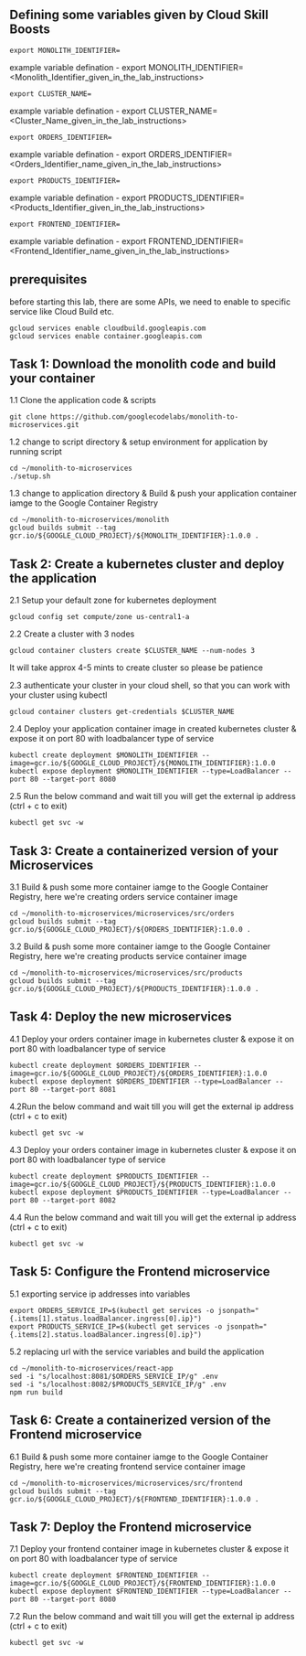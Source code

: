 ## Defining some variables given by Cloud Skill Boosts

```
export MONOLITH_IDENTIFIER=
```
example variable defination - export MONOLITH_IDENTIFIER=<Monolith_Identifier_given_in_the_lab_instructions> 

```
export CLUSTER_NAME=
```
example variable defination - export CLUSTER_NAME=<Cluster_Name_given_in_the_lab_instructions>

```
export ORDERS_IDENTIFIER=
```
example variable defination - export ORDERS_IDENTIFIER=<Orders_Identifier_name_given_in_the_lab_instructions>

```
export PRODUCTS_IDENTIFIER=
```
example variable defination - export PRODUCTS_IDENTIFIER=<Products_Identifier_given_in_the_lab_instructions>

```
export FRONTEND_IDENTIFIER=
```
example variable defination - export FRONTEND_IDENTIFIER=<Frontend_Identifier_name_given_in_the_lab_instructions>

## prerequisites 

before starting this lab, there are some APIs, we need to enable to specific service like Cloud Build etc.

```
gcloud services enable cloudbuild.googleapis.com
gcloud services enable container.googleapis.com
```

## Task 1: Download the monolith code and build your container

1.1 Clone the application code & scripts
```
git clone https://github.com/googlecodelabs/monolith-to-microservices.git
```

1.2 change to script directory & setup environment for application by running script
```
cd ~/monolith-to-microservices
./setup.sh
```

1.3 change to application directory & Build & push your application container iamge to the Google Container Registry
```
cd ~/monolith-to-microservices/monolith
gcloud builds submit --tag gcr.io/${GOOGLE_CLOUD_PROJECT}/${MONOLITH_IDENTIFIER}:1.0.0 .
```

## Task 2: Create a kubernetes cluster and deploy the application

2.1 Setup your default zone for kubernetes deployment 
```
gcloud config set compute/zone us-central1-a
```
2.2 Create a cluster with 3 nodes
```
gcloud container clusters create $CLUSTER_NAME --num-nodes 3
```
It will take approx 4-5 mints to create cluster so please be patience

2.3 authenticate your cluster in your cloud shell, so that you can work with your cluster using kubectl 
```
gcloud container clusters get-credentials $CLUSTER_NAME
```

2.4 Deploy your application container image in created kubernetes cluster & expose it on port 80 with loadbalancer type of service
```
kubectl create deployment $MONOLITH_IDENTIFIER --image=gcr.io/${GOOGLE_CLOUD_PROJECT}/${MONOLITH_IDENTIFIER}:1.0.0
kubectl expose deployment $MONOLITH_IDENTIFIER --type=LoadBalancer --port 80 --target-port 8080
```
2.5 Run the below command and wait till you will get the external ip address (ctrl + c to exit)
```
kubectl get svc -w
```

## Task 3: Create a containerized version of your Microservices

3.1 Build & push some more container iamge to the Google Container Registry, here we're creating orders service container image
```
cd ~/monolith-to-microservices/microservices/src/orders
gcloud builds submit --tag gcr.io/${GOOGLE_CLOUD_PROJECT}/${ORDERS_IDENTIFIER}:1.0.0 .
```
3.2 Build & push some more container iamge to the Google Container Registry, here we're creating products service container image
```
cd ~/monolith-to-microservices/microservices/src/products
gcloud builds submit --tag gcr.io/${GOOGLE_CLOUD_PROJECT}/${PRODUCTS_IDENTIFIER}:1.0.0 .
```

## Task 4: Deploy the new microservices

4.1 Deploy your orders container image in kubernetes cluster & expose it on port 80 with loadbalancer type of service
```
kubectl create deployment $ORDERS_IDENTIFIER --image=gcr.io/${GOOGLE_CLOUD_PROJECT}/${ORDERS_IDENTIFIER}:1.0.0
kubectl expose deployment $ORDERS_IDENTIFIER --type=LoadBalancer --port 80 --target-port 8081
```
4.2Run the below command and wait till you will get the external ip address (ctrl + c to exit)
```
kubectl get svc -w
```
4.3 Deploy your orders container image in kubernetes cluster & expose it on port 80 with loadbalancer type of service
```
kubectl create deployment $PRODUCTS_IDENTIFIER --image=gcr.io/${GOOGLE_CLOUD_PROJECT}/${PRODUCTS_IDENTIFIER}:1.0.0
kubectl expose deployment $PRODUCTS_IDENTIFIER --type=LoadBalancer --port 80 --target-port 8082
```
4.4 Run the below command and wait till you will get the external ip address (ctrl + c to exit)
```
kubectl get svc -w
```

## Task 5: Configure the Frontend microservice

5.1 exporting service ip addresses into variables  
```
export ORDERS_SERVICE_IP=$(kubectl get services -o jsonpath="{.items[1].status.loadBalancer.ingress[0].ip}")
export PRODUCTS_SERVICE_IP=$(kubectl get services -o jsonpath="{.items[2].status.loadBalancer.ingress[0].ip}")
```

5.2  replacing url with the service variables and build the application 
```
cd ~/monolith-to-microservices/react-app
sed -i "s/localhost:8081/$ORDERS_SERVICE_IP/g" .env
sed -i "s/localhost:8082/$PRODUCTS_SERVICE_IP/g" .env
npm run build
```

## Task 6: Create a containerized version of the Frontend microservice

6.1 Build & push some more container iamge to the Google Container Registry, here we're creating frontend service container image
```
cd ~/monolith-to-microservices/microservices/src/frontend
gcloud builds submit --tag gcr.io/${GOOGLE_CLOUD_PROJECT}/${FRONTEND_IDENTIFIER}:1.0.0 .
```

## Task 7: Deploy the Frontend microservice

7.1 Deploy your frontend container image in kubernetes cluster & expose it on port 80 with loadbalancer type of service
```
kubectl create deployment $FRONTEND_IDENTIFIER --image=gcr.io/${GOOGLE_CLOUD_PROJECT}/${FRONTEND_IDENTIFIER}:1.0.0
kubectl expose deployment $FRONTEND_IDENTIFIER --type=LoadBalancer --port 80 --target-port 8080
```
7.2 Run the below command and wait till you will get the external ip address (ctrl + c to exit)
```
kubectl get svc -w
```
